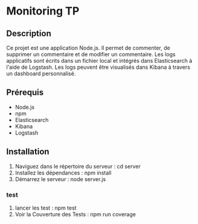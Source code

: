 # Monitoring TP

## Description

Ce projet est une application Node.js. Il permet de commenter, de supprimer un commentaire et de modifier un commentaire. Les logs applicatifs sont écrits dans un fichier local et intégrés dans Elasticsearch à l'aide de Logstash. Les logs peuvent être visualisés dans Kibana à travers un dashboard personnalisé.


## Prérequis

- Node.js
- npm
- Elasticsearch
- Kibana
- Logstash

## Installation

1. Naviguez dans le répertoire du serveur :
cd server
2. Installez les dépendances :
npm install 
3. Démarrez le serveur :
node server.js

### test 
1. lancer les test :
npm test
1. Voir la Couverture des Tests :
npm run coverage
